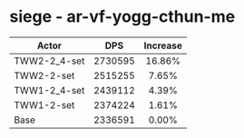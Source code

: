# siege - ar-vf-yogg-cthun-me
| Actor | DPS | Increase |
|---|:---:|:---:|
|TWW2-2_4-set|2730595|16.86%|
|TWW2-2-set|2515255|7.65%|
|TWW1-2_4-set|2439112|4.39%|
|TWW1-2-set|2374224|1.61%|
|Base|2336591|0.00%|
